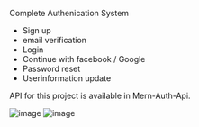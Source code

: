 Complete Authenication System
 - Sign up
 - email verification
 - Login 
 - Continue with facebook / Google
 - Password reset
 - Userinformation update
 
 API for this project is available in Mern-Auth-Api.


![image](https://user-images.githubusercontent.com/59310528/94893604-4f373600-04a7-11eb-8fc0-e550a5be995c.png)
![image](https://user-images.githubusercontent.com/59310528/94893707-8efe1d80-04a7-11eb-9ae9-07db5b45febf.png)

